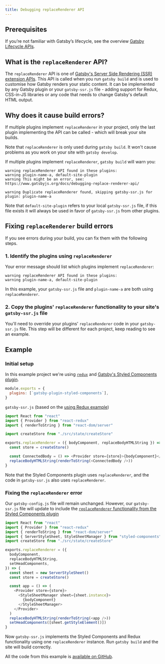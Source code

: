 ```yaml
---
title: Debugging replaceRenderer API
---
```


## Prerequisites

If you’re not familiar with Gatsby’s lifecycle, see the overview [Gatsby Lifecycle APIs](/gatsby-lifecycle-apis/).

## What is the `replaceRenderer` API?

The `replaceRenderer` API is one of [Gatsby's Server Side Rendering (SSR) extension APIs](/docs/ssr-apis/#replaceRenderer). This API is called when you run `gatsby build` and is used to customise how Gatsby renders your static content. It can be implemented by any Gatsby plugin or your `gatsby-ssr.js` file - adding support for Redux, CSS-in-JS libraries or any code that needs to change Gatsby's default HTML output.

## Why does it cause build errors?

If multiple plugins implement `replaceRenderer` in your project, only the last plugin implementing the API can be called - which will break your site builds.

Note that `replaceRenderer` is only used during `gatsby build`. It won't cause problems as you work on your site with `gatsby develop`.

If multiple plugins implement `replaceRenderer`, `gatsby build` will warn you:

```
warning replaceRenderer API found in these plugins:
warning plugin-name-a, default-site-plugin
warning This might be an error, see: https://www.gatsbyjs.org/docs/debugging-replace-renderer-api/

warning Duplicate replaceRenderer found, skipping gatsby-ssr.js for plugin: plugin-name-a
```

Note that `default-site-plugin` refers to your local `gatsby-ssr.js` file, if this file exists it will always be used in favor of `gatsby-ssr.js` from other plugins.

## Fixing `replaceRenderer` build errors

If you see errors during your build, you can fix them with the following steps.

### 1. Identify the plugins using `replaceRenderer`

Your error message should list which plugins implement `replaceRenderer`:

```shell
warning replaceRenderer API found in these plugins:
warning plugin-name-a, default-site-plugin
```

In this example, your `gatsby-ssr.js` file and `plugin-name-a` are both using `replaceRenderer`.

### 2. Copy the plugins' `replaceRenderer` functionality to your site's `gatsby-ssr.js` file

You'll need to override your plugins' `replaceRenderer` code in your `gatsby-ssr.js` file. This step will be different for each project, keep reading to see an example.

## Example

### Initial setup

In this example project we're using [`redux`](https://github.com/gatsbyjs/gatsby/tree/master/examples/using-redux) and [Gatsby's Styled Components plugin](https://github.com/gatsbyjs/gatsby/tree/master/packages/gatsby-plugin-styled-components).

```js:title=gatsby-config.js
module.exports = {
  plugins: [`gatsby-plugin-styled-components`],
}
```

`gatsby-ssr.js` (based on the [using Redux example](https://github.com/gatsbyjs/gatsby/blob/master/examples/using-redux/gatsby-ssr.js))

```js:title=gatsby-ssr.js
import React from "react"
import { Provider } from "react-redux"
import { renderToString } from "react-dom/server"

import createStore from "./src/state/createStore"

exports.replaceRenderer = ({ bodyComponent, replaceBodyHTMLString }) => {
  const store = createStore()

  const ConnectedBody = () => <Provider store={store}>{bodyComponent}</Provider>
  replaceBodyHTMLString(renderToString(<ConnectedBody />))
}
```

Note that the Styled Components plugin uses `replaceRenderer`, and the code in `gatsby-ssr.js` also uses `replaceRenderer`.

### Fixing the `replaceRenderer` error

Our `gatsby-config.js` file will remain unchanged. However, our `gatsby-ssr.js` file will update to include the [`replaceRenderer` functionality from the Styled Components plugin](https://github.com/gatsbyjs/gatsby/blob/master/packages/gatsby-plugin-styled-components/src/gatsby-ssr.js)

```js:title=gatsby-ssr.js
import React from "react"
import { Provider } from "react-redux"
import { renderToString } from "react-dom/server"
import { ServerStyleSheet, StyleSheetManager } from "styled-components"
import createStore from "./src/state/createStore"

exports.replaceRenderer = ({
  bodyComponent,
  replaceBodyHTMLString,
  setHeadComponents,
}) => {
  const sheet = new ServerStyleSheet()
  const store = createStore()

  const app = () => (
    <Provider store={store}>
      <StyleSheetManager sheet={sheet.instance}>
        {bodyComponent}
      </StyleSheetManager>
    </Provider>
  )
  replaceBodyHTMLString(renderToString(<app />))
  setHeadComponents([sheet.getStyleElement()])
}
```

Now `gatsby-ssr.js` implements the Styled Components and Redux functionality using one `replaceRenderer` instance. Run `gatsby build` and the site will build correctly.

All the code from this example is [available on GitHub](https://github.com/m-allanson/gatsby-replace-renderer-example/commits/master).
